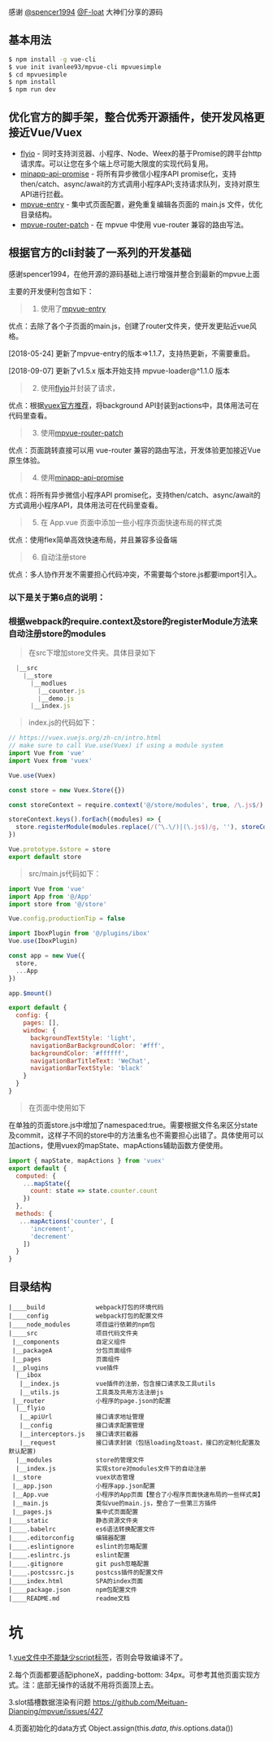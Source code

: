 感谢
[@spencer1994](https://github.com/spencer1994)
[@F-loat](https://github.com/F-loat)
大神们分享的源码

## 基本用法
``` bash
$ npm install -g vue-cli
$ vue init ivanlee93/mpvue-cli mpvuesimple
$ cd mpvuesimple
$ npm install
$ npm run dev
```

### 
## 优化官方的脚手架，整合优秀开源插件，使开发风格更接近Vue/Vuex

* [flyio](https://github.com/wendux/fly/blob/master/README-CH.md) - 同时支持浏览器、小程序、Node、Weex的基于Promise的跨平台http请求库。可以让您在多个端上尽可能大限度的实现代码复用。
* [minapp-api-promise](https://github.com/bigmeow/minapp-api-promise) - 将所有异步微信小程序API promise化，支持then/catch、async/await的方式调用小程序API;支持请求队列，支持对原生API进行拦截。
* [mpvue-entry](https://github.com/F-loat/mpvue-entry) - 集中式页面配置，避免重复编辑各页面的 main.js 文件，优化目录结构。
* [mpvue-router-patch](https://github.com/F-loat/mpvue-router-patch) - 在 mpvue 中使用 vue-router 兼容的路由写法。


### 
## 根据官方的cli封装了一系列的开发基础
感谢spencer1994，在他开源的源码基础上进行增强并整合到最新的mpvue上面

主要的开发便利包含如下：

> 1. 使用了[mpvue-entry](https://github.com/F-loat/mpvue-entry)

优点：去除了各个子页面的main.js，创建了router文件夹，使开发更贴近vue风格。

[2018-05-24] 更新了mpvue-entry的版本=>1.1.7，支持热更新，不需要重启。

[2018-09-07] 更新了v1.5.x 版本开始支持 mpvue-loader@^1.1.0 版本

> 2. 使用[flyio](https://github.com/wendux/fly/blob/master/README-CH.md)并封装了请求，

优点：根据[vuex官方推荐](https://vuex.vuejs.org/zh-cn/intro.html)，将background API封装到actions中，具体用法可在代码里查看。

> 3. 使用[mpvue-router-patch](https://github.com/F-loat/mpvue-router-patch)

优点：页面跳转直接可以用 vue-router 兼容的路由写法，开发体验更加接近Vue原生体验。

> 4. 使用[minapp-api-promise](https://github.com/bigmeow/minapp-api-promise)

优点：将所有异步微信小程序API promise化，支持then/catch、async/await的方式调用小程序API，具体用法可在代码里查看。

> 5. 在 App.vue 页面中添加一些小程序页面快速布局的样式类

优点：使用flex简单高效快速布局，并且兼容多设备端

> 6. 自动注册store

优点：多人协作开发不需要担心代码冲突，不需要每个store.js都要import引入。


### 以下是关于第6点的说明：
### 根据webpack的require.context及store的registerModule方法来自动注册store的modules
>在src下增加store文件夹。具体目录如下
``` js
  |__src
    |__store
      |__modlues
        |__counter.js
        |__demo.js
      |__index.js
```

>index.js的代码如下：
``` js
// https://vuex.vuejs.org/zh-cn/intro.html
// make sure to call Vue.use(Vuex) if using a module system
import Vue from 'vue'
import Vuex from 'vuex'

Vue.use(Vuex)

const store = new Vuex.Store({})

const storeContext = require.context('@/store/modules', true, /\.js$/)

storeContext.keys().forEach((modules) => {
  store.registerModule(modules.replace(/(^\.\/)|(\.js$)/g, ''), storeContext(modules).default)
})

Vue.prototype.$store = store
export default store

```

>src/main.js代码如下：
``` js
import Vue from 'vue'
import App from '@/App'
import store from '@/store'

Vue.config.productionTip = false

import IboxPlugin from '@/plugins/ibox'
Vue.use(IboxPlugin)

const app = new Vue({
  store,
  ...App
})

app.$mount()

export default {
  config: {
    pages: [],
    window: {
      backgroundTextStyle: 'light',
      navigationBarBackgroundColor: '#fff',
      backgroundColor: '#ffffff',
      navigationBarTitleText: 'WeChat',
      navigationBarTextStyle: 'black'
    }
  }
}

```

> 在页面中使用如下

在单独的页面store.js中增加了namespaced:true。需要根据文件名来区分state及commit，这样子不同的store中的方法重名也不需要担心出错了。具体使用可以加actions，使用vuex的mapState、mapActions辅助函数方便使用。

``` js
import { mapState, mapActions } from 'vuex'
export default {
  computed: {
    ...mapState({
      count: state => state.counter.count
    })
  },
  methods: {
   ...mapActions('counter', [
      'increment',
      'decrement'
    ])
  }
}
```
### 
## 目录结构
```
|____build              webpack打包的环境代码
|____config             webpack打包的配置文件
|____node_modules       项目运行依赖的npm包
|____src                项目代码文件夹
 |__components          自定义组件
 |__packageA            分包页面组件
 |__pages               页面组件
 |__plugins             vue插件
  |__ibox
   |__index.js          vue插件的注册，包含接口请求及工具utils
   |__utils.js          工具类及共用方法注册js
 |__router              小程序的page.json的配置
  |__flyio          
   |__apiUrl            接口请求地址管理
   |__config            接口请求配置管理
   |__interceptors.js   接口请求拦截器
   |__request           接口请求封装（包括loading及toast，接口的定制化配置及默认配置)
  |__modules            store的管理文件
  |__index.js           实现store对modules文件下的自动注册
 |__store               vuex状态管理
 |__app.json            小程序app.json配置
 |__App.vue             小程序的App页面【整合了小程序页面快速布局的一些样式类】
 |__main.js             类似vue的main.js，整合了一些第三方插件
 |__pages.js            集中式页面配置
|____static             静态资源文件夹
|____.babelrc           es6语法转换配置文件
|____.editorconfig      编辑器配置
|____.eslintignore      eslint的忽略配置
|____.eslintrc.js       eslint配置
|____.gitignore         git push忽略配置
|____.postcssrc.js      postcss插件的配置文件
|____index.html         SPA的index页面
|____package.json       npm包配置文件
|____README.md          readme文档

```
## 
# 坑

1.[vue文件中不能缺少script标签](https://github.com/Meituan-Dianping/mpvue/issues/562)，否则会导致编译不了。

2.每个页面都要适配iphoneX，padding-bottom: 34px。可参考其他页面实现方式。注：底部无操作的话就不用将页面顶上去。

3.slot插槽数据渲染有问题 https://github.com/Meituan-Dianping/mpvue/issues/427

4.页面初始化的data方式 Object.assign(this.$data, this.$options.data())
